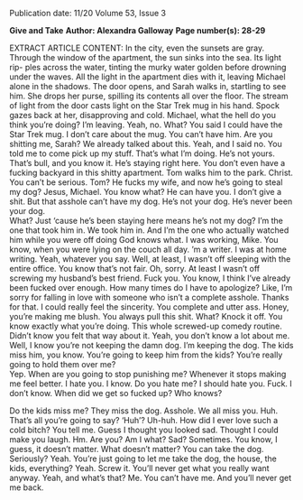 Publication date: 11/20
Volume 53, Issue 3

**Give and Take**
**Author: Alexandra Galloway**
**Page number(s): 28-29**

EXTRACT ARTICLE CONTENT:
In the city, even the sunsets are gray. Through the window 
of the apartment, the sun sinks into the sea. Its light rip-
ples across the water, tinting the murky water golden before 
drowning under the waves. All the light in the apartment 
dies with it, leaving Michael alone in the shadows. The door 
opens, and Sarah walks in, startling to see him. She drops 
her purse, spilling its contents all over the floor. The stream 
of light from the door casts light on the Star Trek mug in his 
hand. Spock gazes back at her, disapproving and cold.
Michael, what the hell do you think you’re doing? 
I’m leaving. 
Yeah, no.
What? You said I could have the Star Trek mug.
I don’t care about the mug. You can’t have him.
Are you shitting me, Sarah? We already talked about this.
Yeah, and I said no.
You told me to come pick up my stuff. That’s what I’m 
doing. 
He’s not yours.
That’s bull, and you know it. 
He’s staying right here. 
You don’t even have a fucking backyard in this shitty 
apartment. 
Tom walks him to the park. 
Christ. You can’t be serious. Tom? 
He fucks my wife, and now he’s going to steal my dog? 
Jesus, Michael.
You know what? He can have you. I don’t give a shit. 
But that asshole can’t have my dog. 
He’s not your dog. He’s never been your dog.  
What? Just ‘cause he’s been staying here means he’s not 
my dog? 
I’m the one that took him in. 
We took him in. And I’m the one who actually watched 
him while you were off doing God knows what. 
I was working, Mike. You know, when you were lying on 
the couch all day. 
’m a writer. I was at home writing. 
Yeah, whatever you say. 
Well, at least, I wasn’t off sleeping with the entire office. 
You know that’s not fair. 
Oh, sorry. At least I wasn’t off screwing my husband’s best 
friend. 
Fuck you. 
You know, I think I’ve already been fucked over enough. 
How many times do I have to apologize? 
Like, I’m sorry for falling in love with someone who isn’t a 
complete asshole. 
Thanks for that. I could really feel the sincerity. 
You complete and utter ass.
Honey, you’re making me blush. 
You always pull this shit. 
What? 
Knock it off. You know exactly what you’re doing. 
This whole screwed-up comedy routine. 
Didn’t know you felt that way about it.
Yeah, you don’t know a lot about me. 
Well, I know you’re not keeping the damn dog. 
I’m keeping the dog. 
The kids miss him, you know. 
You’re going to keep him from the kids? 
You’re really going to hold them over me?  
Yep. 
When are you going to stop punishing me? 
Whenever it stops making me feel better. 
I hate you. 
I know. 
Do you hate me? 
I should hate you. Fuck. I don’t know. 
When did we get so fucked up? 
Who knows?


Do the kids miss me? 
They miss the dog. 
Asshole. 
We all miss you. 
Huh. 
That’s all you’re going to say? ‘Huh’? 
Uh-huh. 
How did I ever love such a cold bitch? 
You tell me. 
Guess I thought you looked sad. Thought I could 
make you laugh. 
Hm.
Are you? 
Am I what?
Sad? 
Sometimes. You know, I guess, it doesn’t matter. 
What doesn’t matter? 
You can take the dog. 
Seriously? 
Yeah. 
You’re just going to let me take the dog, the 
house, the kids, everything? 
Yeah. Screw it. You’ll never get what you really 
want anyway.
Yeah, and what’s that? 
Me. You can’t have me. And you’ll never get me 
back.